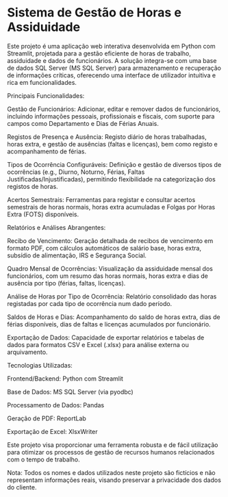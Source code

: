 # Sistema de Gestão de Horas e Assiduidade

Este projeto é uma aplicação web interativa desenvolvida em Python com Streamlit, projetada para a gestão eficiente de horas de trabalho, assiduidade e dados de funcionários. A solução integra-se com uma base de dados SQL Server (MS SQL Server) para armazenamento e recuperação de informações críticas, oferecendo uma interface de utilizador intuitiva e rica em funcionalidades.

Principais Funcionalidades:

Gestão de Funcionários: Adicionar, editar e remover dados de funcionários, incluindo informações pessoais, profissionais e fiscais, com suporte para campos como Departamento e Dias de Férias Anuais.

Registos de Presença e Ausência: Registo diário de horas trabalhadas, horas extra, e gestão de ausências (faltas e licenças), bem como registo e acompanhamento de férias.

Tipos de Ocorrência Configuráveis: Definição e gestão de diversos tipos de ocorrências (e.g., Diurno, Noturno, Férias, Faltas Justificadas/Injustificadas), permitindo flexibilidade na categorização dos registos de horas.

Acertos Semestrais: Ferramentas para registar e consultar acertos semestrais de horas normais, horas extra acumuladas e Folgas por Horas Extra (FOTS) disponíveis.

Relatórios e Análises Abrangentes:

Recibo de Vencimento: Geração detalhada de recibos de vencimento em formato PDF, com cálculos automáticos de salário base, horas extra, subsídio de alimentação, IRS e Segurança Social.

Quadro Mensal de Ocorrências: Visualização da assiduidade mensal dos funcionários, com um resumo das horas normais, horas extra e dias de ausência por tipo (férias, faltas, licenças).

Análise de Horas por Tipo de Ocorrência: Relatório consolidado das horas registadas por cada tipo de ocorrência num dado período.

Saldos de Horas e Dias: Acompanhamento do saldo de horas extra, dias de férias disponíveis, dias de faltas e licenças acumulados por funcionário.

Exportação de Dados: Capacidade de exportar relatórios e tabelas de dados para formatos CSV e Excel (.xlsx) para análise externa ou arquivamento.

Tecnologias Utilizadas:

Frontend/Backend: Python com Streamlit

Base de Dados: MS SQL Server (via pyodbc)

Processamento de Dados: Pandas

Geração de PDF: ReportLab

Exportação de Excel: XlsxWriter

Este projeto visa proporcionar uma ferramenta robusta e de fácil utilização para otimizar os processos de gestão de recursos humanos relacionados com o tempo de trabalho.


Nota: Todos os nomes e dados utilizados neste projeto são fictícios e não representam informações reais, visando preservar a privacidade dos dados do cliente.
